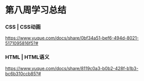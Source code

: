 # 第八周学习总结
### CSS | CSS动画
https://www.yuque.com/docs/share/0bf34a51-bef6-494d-8021-5171095816f5?#

### HTML | HTML语义
https://www.yuque.com/docs/share/8119c0a3-b0b2-428f-b1b3-bc6b310ccb85?#